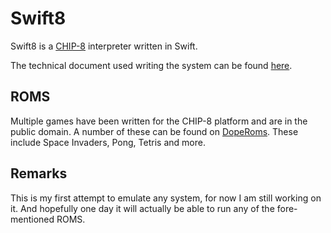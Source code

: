 # Swift8

Swift8 is a [CHIP-8](https://en.wikipedia.org/wiki/CHIP-8) interpreter written in Swift. 

The technical document used writing the system can be found [here](http://devernay.free.fr/hacks/chip8/C8TECH10.HTM).

## ROMS

Multiple games have been written for the CHIP-8 platform and are in the public domain. A number of these can be found on [DopeRoms](http://www.doperoms.com/roms/Chip-8.html). These include Space Invaders, Pong, Tetris and more.

## Remarks
This is my first attempt to emulate any system, for now I am still working on it. And hopefully one day it will actually be able to run any of the fore-mentioned ROMS.
